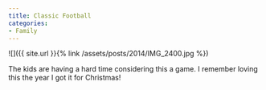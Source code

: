 ```yaml
---
title: Classic Football
categories:
- Family
---
```


![]({{ site.url }}{% link /assets/posts/2014/IMG_2400.jpg %})
  



The kids are having a hard time considering this a game. I remember loving this the year I got it for Christmas!
